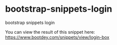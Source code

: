 # bootstrap-snippets-login
bootstrap snippets login

You can view the result of this snippet here: https://www.bootdey.com/snippets/view/login-box
